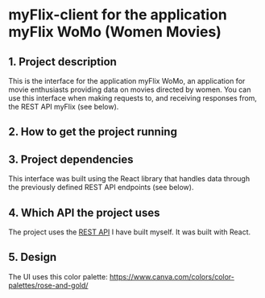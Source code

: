 # myFlix-client for the application myFlix WoMo (Women Movies)

## 1. Project description

This is the interface for the application myFlix WoMo, an application for movie enthusiasts providing data on movies directed by women. You can use this interface when making requests to, and receiving responses from, the REST API myFlix (see below).

## 2. How to get the project running

## 3. Project dependencies

This interface was built using the React library that handles data through the previously defined REST API endpoints (see below).

## 4. Which API the project uses

The project uses the [REST API](https://github.com/SarahJD/myFlix) I have built myself. It was built with React.

## 5. Design

The UI uses this color palette: https://www.canva.com/colors/color-palettes/rose-and-gold/
